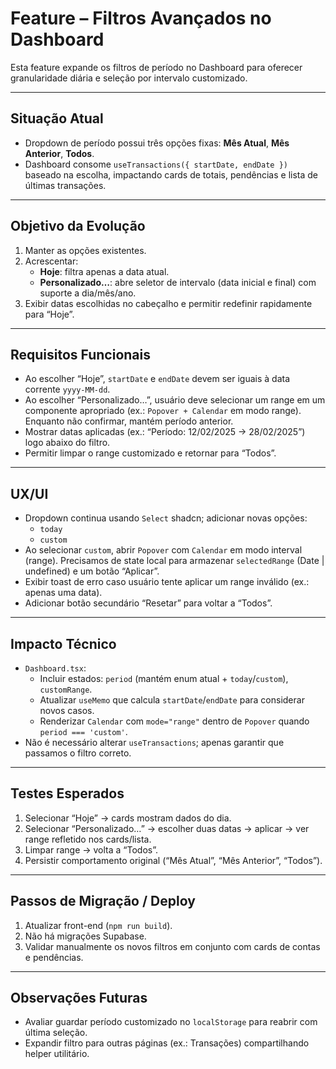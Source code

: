 # Feature – Filtros Avançados no Dashboard

Esta feature expande os filtros de período no Dashboard para oferecer granularidade diária e seleção por intervalo customizado.

---

## Situação Atual
- Dropdown de período possui três opções fixas: **Mês Atual**, **Mês Anterior**, **Todos**.
- Dashboard consome `useTransactions({ startDate, endDate })` baseado na escolha, impactando cards de totais, pendências e lista de últimas transações.

---

## Objetivo da Evolução
1. Manter as opções existentes.
2. Acrescentar:
   - **Hoje**: filtra apenas a data atual.
   - **Personalizado…**: abre seletor de intervalo (data inicial e final) com suporte a dia/mês/ano.
3. Exibir datas escolhidas no cabeçalho e permitir redefinir rapidamente para “Hoje”.

---

## Requisitos Funcionais
- Ao escolher “Hoje”, `startDate` e `endDate` devem ser iguais à data corrente `yyyy-MM-dd`.
- Ao escolher “Personalizado…”, usuário deve selecionar um range em um componente apropriado (ex.: `Popover + Calendar` em modo range). Enquanto não confirmar, mantém período anterior.
- Mostrar datas aplicadas (ex.: “Período: 12/02/2025 → 28/02/2025”) logo abaixo do filtro.
- Permitir limpar o range customizado e retornar para “Todos”.

---

## UX/UI
- Dropdown continua usando `Select` shadcn; adicionar novas opções:
  - `today`
  - `custom`
- Ao selecionar `custom`, abrir `Popover` com `Calendar` em modo interval (range). Precisamos de state local para armazenar `selectedRange` (Date | undefined) e um botão “Aplicar”.
- Exibir toast de erro caso usuário tente aplicar um range inválido (ex.: apenas uma data).
- Adicionar botão secundário “Resetar” para voltar a “Todos”.

---

## Impacto Técnico
- `Dashboard.tsx`:
  - Incluir estados: `period` (mantém enum atual + `today`/`custom`), `customRange`.
  - Atualizar `useMemo` que calcula `startDate`/`endDate` para considerar novos casos.
  - Renderizar `Calendar` com `mode="range"` dentro de `Popover` quando `period === 'custom'`.
- Não é necessário alterar `useTransactions`; apenas garantir que passamos o filtro correto.

---

## Testes Esperados
1. Selecionar “Hoje” → cards mostram dados do dia.
2. Selecionar “Personalizado…” → escolher duas datas → aplicar → ver range refletido nos cards/lista.
3. Limpar range → volta a “Todos”.
4. Persistir comportamento original (“Mês Atual”, “Mês Anterior”, “Todos”).

---

## Passos de Migração / Deploy
1. Atualizar front-end (`npm run build`).
2. Não há migrações Supabase.
3. Validar manualmente os novos filtros em conjunto com cards de contas e pendências.

---

## Observações Futuras
- Avaliar guardar período customizado no `localStorage` para reabrir com última seleção.
- Expandir filtro para outras páginas (ex.: Transações) compartilhando helper utilitário.
